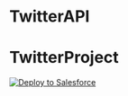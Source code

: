 # TwitterAPI

# TwitterProject

<a href="https://githubsfdeploy.herokuapp.com?owner=amitastreait&repo=TwitterAPI">
  <img alt="Deploy to Salesforce"
       src="https://raw.githubusercontent.com/afawcett/githubsfdeploy/master/src/main/webapp/resources/img/deploy.png">
</a>

